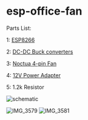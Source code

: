 # esp-office-fan

Parts List:


1: [ESP8266](https://www.amazon.se/dp/B06Y1ZPNMS/ref=twister_B08BK8BLZ3?_encoding=UTF8&psc=1)

2: [DC-DC Buck converters](https://www.amazon.se/Yizhet-omvandlare-str%C3%B6mf%C3%B6rs%C3%B6rjning-ned%C3%A5tomvandlare-ned%C3%A5tmodul/dp/B0823P6PW6/ref=sr_1_5?crid=2BTDN1V2QMQIN&keywords=buck+converter&qid=1669588828&qu=eyJxc2MiOiI1LjI3IiwicXNhIjoiNC40MCIsInFzcCI6IjQuMDIifQ%3D%3D&sprefix=buck+%2Caps%2C83&sr=8-5)

3: [Noctua 4-pin Fan](https://www.amazon.se/gp/product/B00KF7S9F6/ref=ppx_yo_dt_b_asin_title_o01_s01?ie=UTF8&psc=1)

4: [12V Power Adapter](https://www.amazon.se/gp/product/B019IHQND8/ref=ppx_yo_dt_b_asin_title_o09_s00?ie=UTF8&psc=1)

5: 1.2k Resistor


![schematic](https://user-images.githubusercontent.com/91693276/204164013-ea207d16-8e1b-430a-ae99-20e0bfc3e425.jpg)



![IMG_3579](https://user-images.githubusercontent.com/91693276/204164687-a229e924-9958-4aa3-9852-af7d77514063.JPEG)
![IMG_3581](https://user-images.githubusercontent.com/91693276/204164689-8a10cbef-4a5e-455a-b33b-bd352713687d.JPEG)
